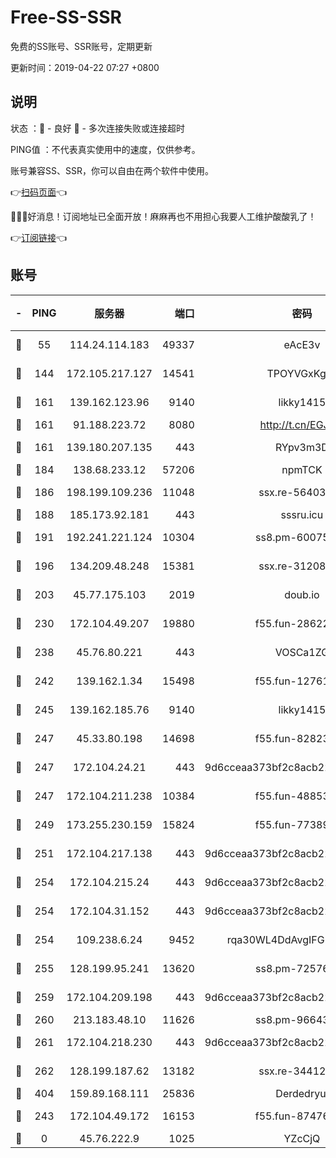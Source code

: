 # Free-SS-SSR

免费的SS账号、SSR账号，定期更新

更新时间：2019-04-22 07:27 +0800

## 说明

状态     ：🙂 - 良好 🙁 - 多次连接失败或连接超时

PING值   ：不代表真实使用中的速度，仅供参考。

账号兼容SS、SSR，你可以自由在两个软件中使用。

👉[扫码页面](https://liesauer.github.io/Free-SS-SSR/)👈

🎉🎉🎉好消息！订阅地址已全面开放！麻麻再也不用担心我要人工维护酸酸乳了！

👉[订阅链接](https://www.liesauer.net/yogurt/subscribe?ACCESS_TOKEN=DAYxR3mMaZAsaqUb)👈

## 账号

|-|PING|服务器|端口|密码|加密方式|区域|
|:----:|:----:|:-----:|-----:|:----:|:----:|:----:|
|🙂|55|114.24.114.183|49337|eAcE3v|chacha20-ietf|TW|
|🙂|144|172.105.217.127|14541|TPOYVGxKglpi|aes-256-cfb|JP|
|🙂|161|139.162.123.96|9140|likky1415|aes-256-cfb|JP|
|🙂|161|91.188.223.72|8080|http://t.cn/EGJIyrl|rc4-md5|RU|
|🙂|161|139.180.207.135|443|RYpv3m3D|aes-256-cfb|JP|
|🙂|184|138.68.233.12|57206|npmTCK|rc4-md5|US|
|🙂|186|198.199.109.236|11048|ssx.re-56403118|aes-256-cfb|US|
|🙂|188|185.173.92.181|443|sssru.icu|rc4-md5|RU|
|🙂|191|192.241.221.124|10304|ss8.pm-60075022|aes-256-cfb|US|
|🙂|196|134.209.48.248|15381|ssx.re-31208533|aes-256-cfb|US|
|🙂|203|45.77.175.103|2019|doub.io|aes-128-ctr|SG|
|🙂|230|172.104.49.207|19880|f55.fun-28622670|aes-256-cfb|SG|
|🙂|238|45.76.80.221|443|VOSCa1ZG|aes-256-cfb|DE|
|🙂|242|139.162.1.34|15498|f55.fun-12761038|aes-256-cfb|SG|
|🙂|245|139.162.185.76|9140|likky1415|aes-256-cfb|DE|
|🙂|247|45.33.80.198|14698|f55.fun-82823193|aes-256-cfb|US|
|🙂|247|172.104.24.21|443|9d6cceaa373bf2c8acb22e60b6a58be6|aes-256-cfb|US|
|🙂|247|172.104.211.238|10384|f55.fun-48853529|aes-256-cfb|US|
|🙂|249|173.255.230.159|15824|f55.fun-77389160|aes-256-cfb|US|
|🙂|251|172.104.217.138|443|9d6cceaa373bf2c8acb22e60b6a58be6|aes-256-cfb|US|
|🙂|254|172.104.215.24|443|9d6cceaa373bf2c8acb22e60b6a58be6|aes-256-cfb|US|
|🙂|254|172.104.31.152|443|9d6cceaa373bf2c8acb22e60b6a58be6|aes-256-cfb|US|
|🙂|254|109.238.6.24|9452|rqa30WL4DdAvgIFG6Fs3znzTa|aes-256-cfb|FR|
|🙂|255|128.199.95.241|13620|ss8.pm-72576399|aes-256-cfb|SG|
|🙂|259|172.104.209.198|443|9d6cceaa373bf2c8acb22e60b6a58be6|aes-256-cfb|US|
|🙂|260|213.183.48.10|11626|ss8.pm-96643896|rc4-md5|RU|
|🙂|261|172.104.218.230|443|9d6cceaa373bf2c8acb22e60b6a58be6|aes-256-cfb|US|
|🙂|262|128.199.187.62|13182|ssx.re-34412069|aes-256-cfb|SG|
|🙂|404|159.89.168.111|25836|Derdedryuj|chacha20|IN|
|🙂|243|172.104.49.172|16153|f55.fun-87476561|aes-256-cfb|SG|
|🙁|0|45.76.222.9|1025|YZcCjQ|rc4-md5|JP|
